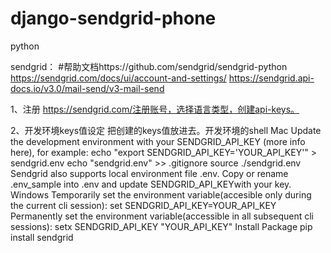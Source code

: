 # django-sendgrid-phone
python

sendgrid：
#帮助文档https://github.com/sendgrid/sendgrid-python
https://sendgrid.com/docs/ui/account-and-settings/
https://sendgrid.api-docs.io/v3.0/mail-send/v3-mail-send

1、注册
https://sendgrid.com/注册账号，选择语言类型，创建api-keys。

2、开发环境keys值设定
把创建的keys值放进去。开发环境的shell
Mac
Update the development environment with your SENDGRID_API_KEY (more info here), for example:
echo "export SENDGRID_API_KEY='YOUR_API_KEY'" > sendgrid.env
echo "sendgrid.env" >> .gitignore
source ./sendgrid.env
Sendgrid also supports local environment file .env. Copy or rename .env_sample into .env and update SENDGRID_API_KEYwith your key.
Windows
Temporarily set the environment variable(accesible only during the current cli session):
set SENDGRID_API_KEY=YOUR_API_KEY
Permanently set the environment variable(accessible in all subsequent cli sessions):
setx SENDGRID_API_KEY "YOUR_API_KEY"
Install Package
pip install sendgrid


